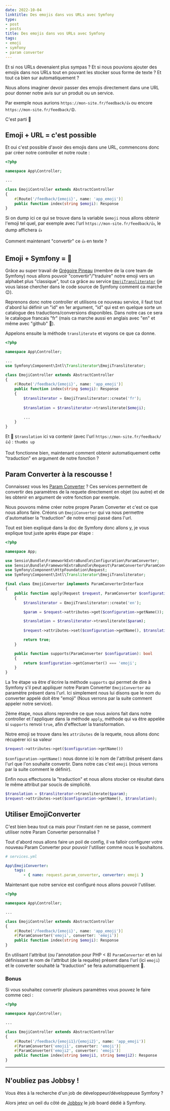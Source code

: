 ```yaml
---
date: 2022-10-04
linktitle: Des emojis dans vos URLs avec Symfony
type:
- post
- posts
title: Des emojis dans vos URLs avec Symfony
tags:
- emoji
- symfony
- param converter
---
```


Et si nos URLs devenaient plus sympas ? Et si nous pouvions ajouter des emojis dans nos URLs tout en pouvant les 
stocker sous forme de texte ? Et tout ca bien sur automatiquement ?

Nous allons imaginer devoir passer des emojis directement dans une URL pour donner notre avis sur un 
produit ou un service.

Par exemple nous aurions `https://mon-site.fr/feedback/👍` ou encore `https://mon-site.fr/feedback/😡`.

C'est parti 🚀

## Emoji + URL = c'est possible

Et oui c'est possible d'avoir des emojis dans une URL, commencons donc par créer notre controller et notre route :

```php
<?php

namespace App\Controller;

...

class EmojiController extends AbstractController
{
    #[Route('/feedback/{emoji}', name: 'app_emoji')]
    public function index(string $emoji): Response
}
```

Si on dump ici ce qui se trouve dans la variable `$emoji` nous allons obtenir l'emoji tel quel, par exemple
avec l'url `https://mon-site.fr/feedback/👍`, le dump affichera `👍`

Comment maintenant "convertir" ce `👍` en texte ?

## Emoji + Symfony = 💙

Grâce au super travail de [Grégoire Pineau](https://twitter.com/lyrixx) (membre de la core team de Symfony) nous allons
pouvoir "convertir"/"traduire" notre emoji vers un alphabet plus "classique", tout ca grâce au service
[`EmojiTransliterator`](https://symfony.com/doc/6.2/components/intl.html#emoji-transliteration) (je vous laisse chercher
dans le code source de Symfony comment ca marche 😉).

Reprenons donc notre controller et utilisons ce nouveau service, il faut tout d'abord lui définir un "id" en 1er argument,
"id" qui est en quelque sorte un catalogue des traductions/conversions disponibles. Dans notre cas ce sera le catalogue
francais "fr" (mais ca marche aussi en anglais avec "en" et même avec "github" 🤩).

Appelons ensuite la méthode `transliterate` et voyons ce que ca donne.

```php
<?php

namespace App\Controller;

...
use Symfony\Component\Intl\Transliterator\EmojiTransliterator;

class EmojiController extends AbstractController
{
    #[Route('/feedback/{emoji}', name: 'app_emoji')]
    public function index(string $emoji): Response
    {
        $transliterator = EmojiTransliterator::create('fr');
        
        $translation = $transliterator->transliterate($emoji);
        
        ...
    }
}
```

Et 🎉 `$translation` ici va contenir (avec l'url `https://mon-site.fr/feedback/👍`) : `thumbs up`

Tout fonctionne bien, maintenant comment obtenir automatiquement cette "traduction" en argument de notre fonction ?

## Param Converter à la rescousse !

Connaissez vous les [Param Converter](https://symfony.com/bundles/SensioFrameworkExtraBundle/current/annotations/converters.html) ?
Ces services permettent de convertir des paramètres de la requete directement
en objet (ou autre) et de les obtenir en argument de votre fonction par exemple.

Nous pouvons même créer notre propre Param Converter et c'est ce que nous allons faire. Créons un 
`EmojiConverter` qui va nous permettre d'automatiser la "traduction" de notre emoji passé dans l'url.

Tout est bien expliqué dans la doc de Symfony donc allons y, je vous explique tout juste après étape par étape :

```php
<?php

namespace App;

use Sensio\Bundle\FrameworkExtraBundle\Configuration\ParamConverter;
use Sensio\Bundle\FrameworkExtraBundle\Request\ParamConverter\ParamConverterInterface;
use Symfony\Component\HttpFoundation\Request;
use Symfony\Component\Intl\Transliterator\EmojiTransliterator;

final class EmojiConverter implements ParamConverterInterface
{
    public function apply(Request $request, ParamConverter $configuration): bool
    {
        $transliterator = EmojiTransliterator::create('en');

        $param = $request->attributes->get($configuration->getName());

        $translation = $transliterator->transliterate($param);
        
        $request->attributes->set($configuration->getName(), $translation);

        return true;
    }

    public function supports(ParamConverter $configuration): bool
    {
        return $configuration->getConverter() === 'emoji';
    }
}
```

La 1re étape va être d'écrire la méthode `supports` qui permet de dire à Symfony s'il peut appliquer notre Param Converter
`EmojiConverter` au paramètre présent dans l'url. Ici simplement nous lui disons que le nom du converter appelé doit être "emoji"
(Nous verrons par la suite comment appeler notre service).

2ème étape, nous allons reprendre ce que nous avions fait dans notre controller et l'appliquer dans la méthode `apply`, méthode
qui va être appelée si `supports` renvoi `true`, afin d'effectuer la transformation.

Notre emoji se trouve dans les `attributes` de la requete, nous allons donc récupérer ici sa valeur 

```php
$request->attributes->get($configuration->getName())
```

`$configuration->getName()` nous donne ici le nom de l'attribut présent dans l'url que l'on souhaite convertir. 
Dans notre cas c'est `emoji` (nous verrons par la suite comment le définir).

Enfin nous effectuons la "traduction" et nous allons stocker ce résultat dans le même attribut par soucis de simplicité.

```php
$translation = $transliterator->transliterate($param);
$request->attributes->set($configuration->getName(), $translation);
```

## Utiliser EmojiConverter

C'est bien beau tout ca mais pour l'instant rien ne se passe, comment utiliser notre Param Converter personnalisé ?

Tout d'abord nous allons faire un poil de config, il va falloir configurer votre nouveau Param Converter pour pouvoir
l'utiliser comme nous le souhaitons.

```yaml
# services.yml

App\EmojiConverter:
    tags:
        - { name: request.param_converter, converter: emoji }
```

Maintenant que notre service est configuré nous allons pouvoir l'utiliser.

```php
<?php

namespace App\Controller;

...

class EmojiController extends AbstractController
{
    #[Route('/feedback/{emoji}', name: 'app_emoji')]
    #[ParamConverter('emoji', converter: 'emoji')]
    public function index(string $emoji): Response
}
```

En utilisant l'attribut (ou l'annotation pour PHP < 8) `ParamConverter` et en lui définissant le nom de l'attribut (de la requête)
présent dans l'url (ici `emoji`) et le converter souhaité la "traduction" se fera automatiquement 🎉.

### Bonus

Si vous souhaitez convertir plusieurs paramètres vous pouvez le faire comme ceci :

```php
<?php

namespace App\Controller;

...

class EmojiController extends AbstractController
{
    #[Route('/feedback/{emoji1}/{emoji2}', name: 'app_emoji')]
    #[ParamConverter('emoji1', converter: 'emoji')]
    #[ParamConverter('emoji2', converter: 'emoji')]
    public function index(string $emoji1, string $emoji2): Response
}
```

---

## N'oubliez pas Jobbsy !

Vous êtes à la recherche d'un job de développeur/développeuse Symfony ?

Alors jetez un oeil du côté de [Jobbsy](https://jobbsy.dev/) le job board dédié à Symfony.

